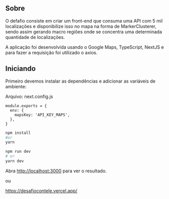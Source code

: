 ## Sobre

O defafio consiste em criar um front-end que consuma uma API com 5 mil localizações e disponibilize isso no mapa
na forma de MarkerClusterer, sendo assim gerando macro regiões onde se concentra uma determinada quantidade de localizações.

A aplicação foi desenvolvida usando o Google Maps, TypeScript, NextJS e para fazer a requisição foi utilizado o axios.

## Iniciando

Primeiro devemos instalar as dependências e adicionar as variáveis de ambiente:

Arquivo: next.config.js
```
module.exports = {
  env: {
    mapsKey: 'API_KEY_MAPS',
  },
}
```

```bash
npm install
#or
yarn

npm run dev
# or
yarn dev
```

Abra [http://localhost:3000](http://localhost:3000) para ver o resultado.

ou

https://desafiocontele.vercel.app/


